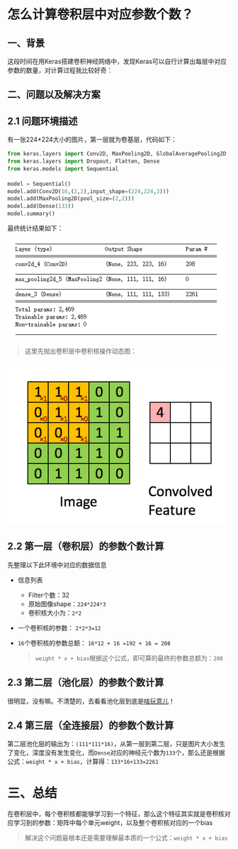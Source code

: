 # 怎么计算卷积层中对应参数个数？

## 一、背景
这段时间在用Keras搭建卷积神经网络中，发现Keras可以自行计算出每层中对应参数的数量，对计算过程我比较好奇：

## 二、问题以及解决方案

## 2.1 问题环境描述

有一张224*224大小的图片，第一层就为卷基层，代码如下：

```python
from keras.layers import Conv2D, MaxPooling2D, GlobalAveragePooling2D
from keras.layers import Dropout, Flatten, Dense
from keras.models import Sequential

model = Sequential()
model.add(Conv2D(16,(2,2),input_shape=(224,224,3)))
model.add(MaxPooling2D(pool_size=(2,2)))
model.add(Dense(133))
model.summary()
```

最终统计结果如下：

![](./imgs/neural-layer-params.png)


> 这里先抛出卷积层中卷积核操作动态图：

![](./imgs/neural-cell-2.gif)

## 2.2 第一层（卷积层）的参数个数计算

先整理以下此环境中对应的数据信息

- 信息列表
    - Filter个数：32
    - 原始图像shape：`224*224*3`
    - 卷积核大小为：`2*2`

- 一个卷积核的参数：
    `2*2*3=12`
- `16`个卷积核的参数总额：
    `16*12 + 16 =192 + 16 = 208`
    
    > `weight * x + bias`根据这个公式，即可算的最终的参数总额为：`208`


## 2.3 第二层（池化层）的参数个数计算

很明显，没有嘛。不清楚的，去看看池化层到底是[啥玩意儿](https://www.cnblogs.com/zf-blog/p/6075286.html)！    

## 2.4 第三层（全连接层）的参数个数计算

第二层池化层的输出为：`(111*111*16)`，从第一层到第二层，只是图片大小发生了变化，深度没有发生变化，而``Dense``对应的神经元个数为`133`个，那么还是根据公式：`weight * x + bias`，计算得：`133*16+133=2261`


# 三、总结

在卷积层中，每个卷积核都能够学习到一个特征，那么这个特征其实就是卷积核对应学习到的参数：矩阵中每个单元weight，以及整个卷积核对应的一个bias

> 解决这个问题最根本还是需要理解最本质的一个公式：`weight * x + bias`